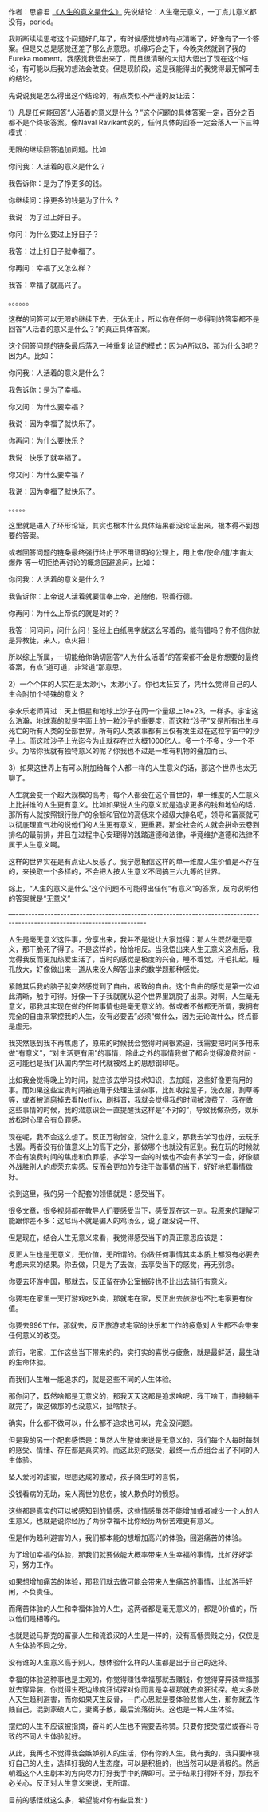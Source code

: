 作者：思睿君
[《人生的意义是什么》](https://mp.weixin.qq.com/s?__biz=MzkzNzUwMTg2MA==&mid=2247483652&idx=1&sn=7a565eab68d3fd007a82fef307259bcf&chksm=c28f34cff5f8bdd92f8470f5b839d6201ff202a8e091ea136e51b011f7a90bb6d781fff452ac#rd)
先说结论：人生毫无意义，一丁点儿意义都没有，period。



我断断续续思考这个问题好几年了，有时候感觉想的有点清晰了，好像有了一个答案。但是又总是感觉还差了那么点意思。机缘巧合之下，今晚突然就到了我的Eureka moment。我感觉我悟出来了，而且很清晰的大彻大悟出了现在这个结论，有可能以后我的想法会改变。但是现阶段，这是我能得出的我觉得最无懈可击的结论。



先说说我是怎么得出这个结论的，有点类似不严谨的反证法：



1）凡是任何能回答“人活着的意义是什么？”这个问题的具体答案一定，百分之百都不是个终极答案。像Naval Ravikant说的，任何具体的回答一定会落入一下三种模式：

无限的继续回答追加问题。比如

你问我：人活着的意义是什么？

我告诉你：是为了挣更多的钱。

你继续问：挣更多的钱是为了什么？

我说：为了过上好日子。

你问：为什么要过上好日子？

我答：过上好日子就幸福了。

你再问：幸福了又怎么样？

我答：幸福了就高兴了。

。。。。。。

这样的问答可以无限的继续下去，无休无止，所以你在任何一步得到的答案都不是回答“人活着的意义是什么？”的真正具体答案。

这个回答问题的链条最后落入一种重复论证的模式：因为A所以B，那为什么B呢？因为A。比如：

你问我：人活着的意义是什么？

我告诉你：是为了幸福。

你又问：为什么要幸福？

我说：因为幸福了就快乐了。

你再问：为什么要快乐？

我说：快乐了就幸福了。

你又问：为什么要幸福？

我说：因为幸福了就快乐了。

。。。。。

这里就是进入了环形论证，其实也根本什么具体结果都没论证出来，根本得不到想要的答案。

或者回答问题的链条最终强行终止于不用证明的公理上，用上帝/使命/道/宇宙大爆炸 等一切拒绝再讨论的概念回避追问，比如：

你问我：人活着的意义是什么？

我告诉你：上帝说人活着就要信奉上帝，追随他，积善行德。

你再问：为什么上帝说的就是对的？

我答：问问问，问什么问！圣经上白纸黑字就这么写着的，能有错吗？你不信你就是异教徒，来人，点火把！



所以综上所属，一切能给你确切回答“人为什么活着”的答案都不会是你想要的最终答案，有点”道可道，非常道“那意思。



2）一个个体的人实在是太渺小，太渺小了。你也太狂妄了，凭什么觉得自己的人生会附加个特殊的意义？



李永乐老师算过：天上恒星和地球上沙子在同一个量级上1e+23，一样多。宇宙这么浩瀚，地球真的就是字面上的一粒沙子的重要度，而这粒“沙子”又是所有出生与死亡的所有人类的全部世界。所有的人类故事都有且仅有发生过在这粒宇宙中的沙子上。而这粒沙子上光迄今为止就存在过大概1000亿人。多一个不多，少一个不少。为啥你我就有独特意义的呢？你我也不过是一堆有机物的叠加而已。



3）如果这世界上有可以附加给每个人都一样的人生意义的话，那这个世界也太无聊了。

人生就会变一个超大规模的高考，每个人都会在这个普世的，单一维度的人生意义上比拼谁的人生更有意义。比如如果说人生的意义就是追求更多的钱和地位的话，那所有人就按照银行账户的余额和官位的高低来个超级大排名吧，领导和富豪就可以彻底理直气壮的说他们的人生更有意义，更重要。那全社会的人就会拼命去卷到排名的最前排，并且在过程中心安理得的践踏道德和法律，毕竟维护道德和法律不属于人生意义啊。



这样的世界实在是有点让人反感了。我宁愿相信这样的单一维度人生价值是不存在的，来换取一个多样的，不会把人按人生意义不同搞三六九等的世界。



综上，“人生的意义是什么”这个问题不可能得出任何“有意义”的答案，反向说明他的答案就是“无意义”



—-----------------------------------------------------------------------------------------------------------------------



人生是毫无意义这件事，分享出来，我并不是说让大家觉得：那人生既然毫无意义，那干脆死了得了。不是这样的，恰恰相反。当我悟出来人生无意义这点后，我觉得我反而更加热爱生活了，当时的感觉是极度的兴奋，睡不着觉，汗毛扎起，瞳孔放大，好像做出来一道从来没人解答出来的数学题那种感觉。



紧随其后我的脑子就突然感觉到了自由，极致的自由。这个自由的感觉是第一次如此清晰，触手可得。好像一下子我就就从这个世界里跳脱了出来。对啊，人生毫无意义，那我其实现在做的任何事情也是毫无意义的。做或者不做都无所谓，我拥有完全的自由来掌控我的人生，没有必要去”必须“做什么，因为无论做什么，终点都是虚无。



我突然感到我不再焦虑了，原来的时候我会觉得时间很紧迫，我需要把时间多用来做“有意义”，“对生活更有用”的事情，除此之外的事情我做了都会觉得浪费时间 - 这可能也是我们从国内学生时代就被烙上的思想钢印吧。



比如我会觉得晚上的时间，就应该去学习技术知识，去加班，这些好像更有用的事。而如果这些宝贵时间被迫用于处理生活杂事，比如收拾屋子，洗衣服，割草等等，或者被消磨掉去看Netflix，刷抖音，我就会觉得我的时间被浪费了，我在做这些事情的时候，我的潜意识会一直提醒我这样是”不对的“，导致我做杂务，娱乐放松时心里会有负罪感。



现在呢，我不会这么想了。反正万物皆空，没什么意义，那我去学习也好，去玩乐也罢。两者没有价值意义上的高下之分，那做哪个也就没有区别。我在玩的时候就不会有浪费时间的焦虑和负罪感，多学习一会的时候也不会有多学习一会，好像额外战胜别人的虚荣充实感。反而会更加的专注于做事情的当下，好好地把事情做好。



说到这里，我的另一个配套的领悟就是：感受当下。

很多文章，很多视频都在教导人们要感受当下，感受现在这一刻。我原来的理解可能跟你差不多：这尼玛不就是骗人的鸡汤么，说了跟没说一样。

但是现在，结合人生无意义来看，我觉得感受当下的真正意思应该是：

反正人生也是无意义，无价值，无所谓的。你做任何事情其实本质上都没有必要去考虑未来的结果。你去做，只是为了去做，去享受当下的感觉，再无别念。

你要去环游中国，那就去，反正留在办公室搬砖也不比出去骑行有意义。

你要宅在家里一天打游戏吃外卖，那就宅在家，反正出去旅游也不比宅家更有价值。

你要去996工作，那就去，反正旅游或宅家的快乐和工作的疲惫对人生都不会带来任何意义的改变。



旅行，宅家，工作这些当下带来的的，实打实的喜悦与疲惫，就是最鲜活，最生动的生命体验。

而我们人生唯一能追求的，就是这些不同的人生体验。



那你问了，既然啥都是无意义的，那我天天这都是追求啥呢，我干啥干，直接躺平就完了，做这做那的也没意义，扯啥犊子。

确实，什么都不做可以，什么都不追求也可以，完全没问题。



但是我的另一个配套感悟是：虽然人生整体来说是无意义的，我们每个人每时每刻的感受、情绪、存在都是真实的。而这此刻的感受，最终一点点组合出了不同的人生体验。 

坠入爱河的甜蜜，理想达成的激动，孩子降生时的喜悦，

没钱看病的无助，亲人离世的悲伤，被人欺负时的愤怒。

这些都是真实的可以被感知到的情感，这些情感虽然不能增加或者减少一个人的人生意义。也就是说你经历了两份幸福不比你经历两份苦难更有意义。

但是作为趋利避害的人，我们都本能的想增加高兴的体验，回避痛苦的体验。

为了增加幸福的体验，那我们就要做能大概率带来人生幸福的事情，比如好好学习，努力工作。

如果想增加痛苦的体验，那我们就去做可能会带来人生痛苦的事情，比如游手好闲，不负责任。

而痛苦体验的人生和幸福体验的人生，这两者都是毫无意义的，都是0价值的，所以他们是相等的。

也就是说马斯克的富豪人生和流浪汉的人生是一样的，没有高低贵贱之分，仅仅是人生体验不同之分。

没有谁的人生意义高于别人，想体验什么样的人生都是出于自己的选择。



幸福的体验这种事也是主观的，你觉得赚钱幸福那就去赚钱，你觉得穿异装幸福那就去穿异装，你觉得生死边缘疯狂试探对你而言是幸福那就去疯狂试探。绝大多数人天生趋利避害，而你如果天生反骨，一门心思就是要体验悲惨人生，那你就去作贱自己，混到家破人亡，妻离子散，最后流落街头。这也是一种人生体验。

摆烂的人生不应该被指摘，奋斗的人生也不需要去称赞。只要你接受摆烂或奋斗导致的不同人生体验就好。



从此，我再也不觉得我会嫉妒别人的生活，你有你的人生，我有我的，我只要审视好自己的人生，选择好我的人生态度，可以是积极的，也当然可以是消极的。然后朝着这个人生剧本的方向尽力打好我手中的牌即可。至于结果打得好不好，那我不必关心，反正对人生意义来说，无所谓。




目前的感悟就这么多，希望能对你有些启发: )

